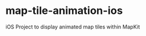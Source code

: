 map-tile-animation-ios
======================

iOS Project to display animated map tiles within MapKit
